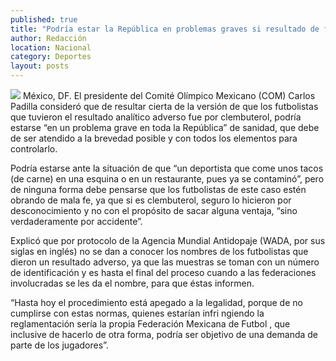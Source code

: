 ```yaml
---
published: true
title: "Podría estar la República en problemas graves si resultado de futbolistas fue por Clembuterol: COM"
author: Redacción
location: Nacional
category: Deportes
layout: posts
---
```


![](http://i.imgur.com/F6mAod1m.jpg)
México, DF. El presidente del Comité Olímpico Mexicano (COM) Carlos Padilla consideró que de resultar cierta de la versión de que los futbolistas que tuvieron el resultado analítico adverso fue por clembuterol, podría estarse “en un problema grave en toda la República” de sanidad, que debe de ser atendido a la brevedad posible y con todos los elementos para controlarlo.

Podría estarse ante la situación de que “un deportista que come unos tacos (de carne) en una esquina  o en un restaurante, pues ya se contaminó”, pero de ninguna forma debe pensarse que los futbolistas de este caso estén obrando de mala fe, ya que si es clembuterol, seguro lo hicieron por desconocimiento y no con el propósito de sacar alguna ventaja, “sino verdaderamente por accidente”.

Explicó que por protocolo de la Agencia Mundial Antidopaje (WADA, por sus siglas en inglés) no se dan a conocer los nombres de los futbolistas que dieron un resultado adverso, ya que las muestras se toman con un número de identificación y es hasta el final del proceso cuando a las federaciones involucradas se les da el nombre, para que éstas informen.

“Hasta hoy el procedimiento está apegado a la legalidad, porque de no cumplirse con estas normas, quienes estarían infri ngiendo la reglamentación sería la propia Federación Mexicana de Futbol , que inclusive de hacerlo de otra forma, podría ser objetivo de una demanda de parte de los jugadores”.
